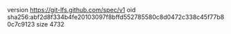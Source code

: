 version https://git-lfs.github.com/spec/v1
oid sha256:abf2d8f334b4fe20103097f8bffd552785580c8d0472c338c45f77b80c7c9123
size 4732
